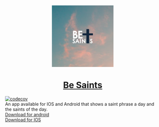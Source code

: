 <p align="center">
  <a href="https://linktr.ee/besaintsapp">
    <img alt="applogo" height="200" src="./assets/applogo.png">
    <h1 align="center">Be Saints</h1>
  </a>
</p>

[![codecov](https://codecov.io/gh/jramosss/besaints/branch/master/graph/badge.svg?token=3KKQL385I7)](https://codecov.io/gh/jramosss/besaints)  
An app available for IOS and Android that shows a saint phrase a day and the saints of the day.  
[Download for android](https://play.google.com/store/apps/details?id=be.saints.client)  
[Download for IOS](https://apps.apple.com/es/app/be-saints/id1585489631)
